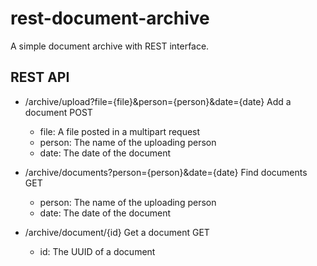 rest-document-archive
=====================

A simple document archive with REST interface.

REST API
--------

* /archive/upload?file={file}&person={person}&date={date}  Add a document  POST
  * file: A file posted in a multipart request
  * person: The name of the uploading person
  * date: The date of the document
   
* /archive/documents?person={person}&date={date}           Find documents  GET
  * person: The name of the uploading person
  * date: The date of the document
   
* /archive/document/{id}                                   Get a document  GET
  * id: The UUID of a document
